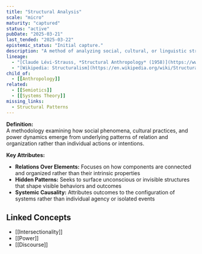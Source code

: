 ```yaml
---
title: "Structural Analysis"
scale: "micro"
maturity: "captured"
status: "active"
pubDate: "2025-03-21"
last_tended: "2025-03-22"
epistemic_status: "Initial capture."
description: "A method of analyzing social, cultural, or linguistic structures to understand the underlying patterns and relationships that shape a system."
lineage:
  - "[Claude Lévi-Strauss, *Structural Anthropology* (1958)](https://www.google.com/search?q=Claude+Lévi-Strauss+Structural+Anthropology+site:books.google.com)"
  - "[Wikipedia: Structuralism](https://en.wikipedia.org/wiki/Structuralism)"
child_of:
  - [[Anthropology]]
related:
  - [[Semiotics]]
  - [[Systems Theory]]
missing_links:
  - Structural Patterns
---
```

**Definition:**  
A methodology examining how social phenomena, cultural practices, and power dynamics emerge from underlying patterns of relation and organization rather than individual actions or intentions.

**Key Attributes:**  
- **Relations Over Elements:** Focuses on how components are connected and organized rather than their intrinsic properties  
- **Hidden Patterns:** Seeks to surface unconscious or invisible structures that shape visible behaviors and outcomes  
- **Systemic Causality:** Attributes outcomes to the configuration of systems rather than individual agency or isolated events

## Linked Concepts
- [[Intersectionality]]
- [[Power]]
- [[Discourse]]
